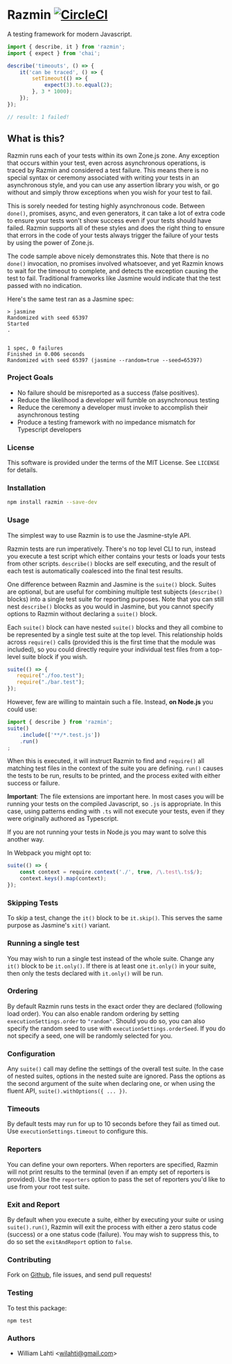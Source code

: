 # Razmin [![CircleCI](https://circleci.com/gh/rezonant/razmin.svg?style=svg)](https://circleci.com/gh/rezonant/razmin)


A testing framework for modern Javascript.

```ts
import { describe, it } from 'razmin';
import { expect } from 'chai';

describe('timeouts', () => {
    it('can be traced', () => {
        setTimeout(() => {
            expect(3).to.equal(2);
        }, 3 * 1000);
    });
});

// result: 1 failed!
```

## What is this?
Razmin runs each of your tests within its own Zone.js zone. Any exception that occurs within your test, even across asynchronous operations, is traced by Razmin and considered a test failure. This means there is no special syntax or ceremony associated with writing your tests in an asynchronous style, and you can use any assertion library you wish, or go without and simply throw exceptions when you wish for your test to fail.

This is sorely needed for testing highly asynchronous code. Between `done()`, promises, async,
and even generators, it can take a lot of extra code to ensure your tests won't show success 
even if your tests should have failed. Razmin supports all of these styles and does the right 
thing to ensure that errors in the code of your tests always trigger the failure of your tests
by using the power of Zone.js.

The code sample above nicely demonstrates this. Note that there is no `done()` invocation, no
promises involved whatsoever, and yet Razmin knows to wait for the timeout to complete, and detects the exception causing the test to fail. Traditional frameworks like Jasmine would indicate that the test passed with no indication. 

Here's the same test ran as a Jasmine spec:
```
> jasmine
Randomized with seed 65397
Started
.


1 spec, 0 failures
Finished in 0.006 seconds
Randomized with seed 65397 (jasmine --random=true --seed=65397)
```

### Project Goals
- No failure should be misreported as a success (false positives). 
- Reduce the likelihood a developer will fumble on asynchronous testing
- Reduce the ceremony a developer must invoke to accomplish their asynchronous testing
- Produce a testing framework with no impedance mismatch for Typescript developers

### License

This software is provided under the terms of the MIT License. See `LICENSE` for details.

### Installation

```sh
npm install razmin --save-dev
```

### Usage

The simplest way to use Razmin is to use the Jasmine-style API. 

Razmin tests are run imperatively. There's no top level CLI to run, instead
you execute a test script which either contains your tests or loads your tests 
from other scripts. `describe()` blocks are self executing, and the result of each test is 
automatically coalesced into the final test results.

One difference between Razmin and Jasmine is the `suite()` block. Suites are optional, but 
are useful for combining multiple test subjects (`describe()` blocks) into a single test suite for
reporting purposes. Note that you can still nest `describe()` blocks as you would in Jasmine,
but you cannot specify options to Razmin without declaring a `suite()` block.

Each `suite()` block can have nested `suite()` blocks and they all combine to be represented by 
a single test suite at the top level. This relationship holds across `require()` calls (provided this is the first time that the module was included), so you could directly require your individual test files from a top-level suite block if you wish. 

```ts
suite(() => {
   require("./foo.test");
   require("./bar.test");
});
```

However, few are willing to maintain such a file. Instead, **on Node.js** you could use:

```ts
import { describe } from 'razmin';
suite()
    .include(['**/*.test.js'])
    .run()
;
```

When this is executed, it will instruct Razmin to find and `require()` all matching test files 
in the context of the suite you are defining. `run()` causes the tests to be run, results to 
be printed, and the process exited with either success or failure.

**Important**: The file extensions are important here. In most cases you will be running your tests on the compiled Javascript, so `.js` is appropriate. In this case, using patterns ending
with `.ts` will not execute your tests, even if they were originally authored as Typescript.

If you are not running your tests in Node.js you may want to solve this another way. 

In Webpack you might opt to:

```ts
suite(() => {
    const context = require.context('./', true, /\.test\.ts$/);
    context.keys().map(context);
});
```

### Skipping Tests

To skip a test, change the `it()` block to be `it.skip()`. This serves the same purpose as Jasmine's `xit()` variant.

### Running a single test

You may wish to run a single test instead of the whole suite. Change any `it()` block to be 
`it.only()`. If there is at least one `it.only()` in your suite, then only the tests declared with `it.only()` will be run.

### Ordering

By default Razmin runs tests in the exact order they are declared (following load order). You can 
also enable random ordering by setting `executionSettings.order` to `"random"`. Should you do so,
you can also specify the random seed to use with `executionSettings.orderSeed`. If you do not specify
a seed, one will be randomly selected for you.

### Configuration

Any `suite()` call may define the settings of the overall test suite. In the case of nested suites, options in the nested suite are ignored. Pass the options as the second argument of the suite when declaring one, or when using the fluent API, `suite().withOptions({ ... })`.

### Timeouts

By default tests may run for up to 10 seconds before they fail as timed out. Use `executionSettings.timeout` to configure this.

### Reporters

You can define your own reporters. When reporters are specified, Razmin will not print results to the terminal (even if an empty set of reporters is provided). Use the `reporters` option to pass the set of reporters you'd like to use from your root test suite.

### Exit and Report

By default when you execute a suite, either by executing your suite or using `suite().run()`, Razmin will exit the process with either a zero status code (success) or a one status code (failure). You may wish to suppress this, to do so set the `exitAndReport` option to `false`.

### Contributing

Fork on [Github](http://github.com/rezonant/razmin), file issues, and send pull requests!

### Testing

To test this package:

```npm test```

### Authors

- William Lahti <<wilahti@gmail.com>>

